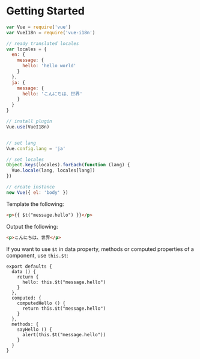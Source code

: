 # Getting Started

```javascript
var Vue = require('vue')
var VueI18n = require('vue-i18n')

// ready translated locales
var locales = {
  en: {
    message: {
      hello: 'hello world'
    }
  },
  ja: {
    message: {
      hello: 'こんにちは、世界'
    }
  }
}

// install plugin
Vue.use(VueI18n)


// set lang
Vue.config.lang = 'ja'

// set locales
Object.keys(locales).forEach(function (lang) {
  Vue.locale(lang, locales[lang])
})

// create instance
new Vue({ el: 'body' })
```

Template the following:

```html
<p>{{ $t("message.hello") }}</p>
```

Output the following:

```html
<p>こんにちは、世界</p>
```

If you want to use `$t` in data property, methods or computed properties of a component, use `this.$t`:

```
export defaults {
  data () {
    return {
      hello: this.$t("message.hello")
    }
  },
  computed: {
    computedHello () {
      return this.$t("message.hello")
    }
  },
  methods: {
    sayHello () {
      alert(this.$t("message.hello"))
    }
  }
}
```
